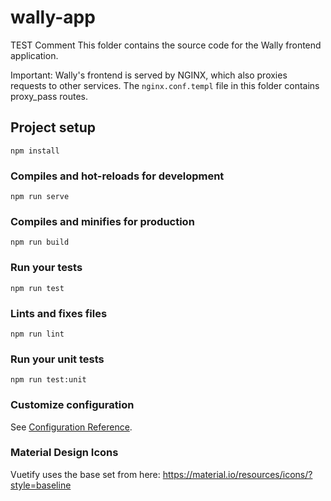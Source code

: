 # wally-app

TEST Comment
This folder contains the source code for the Wally frontend application.

Important: Wally's frontend is served by NGINX, which also proxies requests to other services.
The `nginx.conf.templ` file in this folder contains proxy_pass routes.

## Project setup
```
npm install
```

### Compiles and hot-reloads for development
```
npm run serve
```

### Compiles and minifies for production
```
npm run build
```

### Run your tests
```
npm run test
```

### Lints and fixes files
```
npm run lint
```

### Run your unit tests
```
npm run test:unit
```

### Customize configuration
See [Configuration Reference](https://cli.vuejs.org/config/).


### Material Design Icons
Vuetify uses the base set from here: https://material.io/resources/icons/?style=baseline